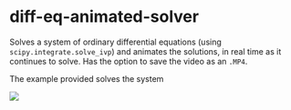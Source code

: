 # diff-eq-animated-solver
Solves a system of ordinary differential equations (using `scipy.integrate.solve_ivp`) and animates the solutions,
in real time as it continues to solve. Has the option to save the video as an `.MP4`.

The example provided solves the system


<img src="https://render.githubusercontent.com/render/math?math=\color{Pink}\left\{\begin{matrix}x'=0.05y-0.24x &+ + ++ \+ $+$ &plus 10.5\\y'=0.04x-0.05y\end{matrix}\right.">
